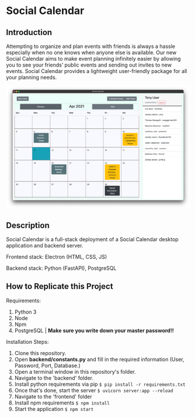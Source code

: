 # **Social Calendar**

## Introduction

Attempting to organize and plan events with friends is always a hassle especially when no one knows when anyone else is available. Our new Social Calendar aims to make event planning infinitely easier by allowing you to see your friends’ public events and sending out invites to new events. Social Calendar provides a lightweight user-friendly package for all your planning needs.

![Social Calendar Screenshot](/Design/screenshot.png)


## Description

Social Calendar is a full-stack deployment of a Social Calendar desktop application and backend server.

Frontend stack: Electron (HTML, CSS, JS)

Backend stack: Python (FastAPI), PostgreSQL

## How to Replicate this Project
Requirements:
1. Python 3
2. Node
3. Npm
4. PostgreSQL | **Make sure you write down your master password!!**

Installation Steps:

1. Clone this repository.
2. Open **backend/constants.py** and fill in the required information (User, Password, Port, Database.)
3. Open a terminal window in this repository's folder.
4. Navigate to the 'backend' folder.
5. Install python requirements via pip `$ pip install -r requirements.txt`
6. Once that's done, start the server `$ uvicorn server:app --reload`
7. Navigate to the 'frontend' folder
8. Install npm requirements `$ npm install`
9. Start the application `$ npm start`


